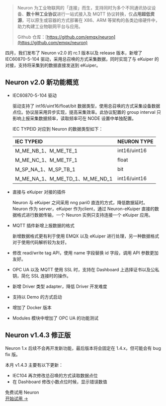>Neuron 为工业物联网的「连接」而生，支持同时为多个不同通讯协议设备、**数十种工业协议**进行一站式接入及 MQTT 协议转换，仅**占用超低资源**，可以原生或容器的方式部署在 X86、ARM 等架构的各类边缘硬件中，助力构建工业物联网平台与应用。
>
>Github 仓库：[https://github.com/emqx/neuron](https://github.com/emqx/neuron) 



四月，我们发布了 Neuron v2.0 的 rc.1 版本以及 release 版本，新增了 IEC60870-5-104 驱动，采用总召唤的方式采集数据，同时实现了与 eKuiper 的对接，支持将采集到的数据直接发送到 eKuiper。

## Neuron v2.0 新功能概览

- IEC60870-5-104 驱动

  驱动支持了 int16/uint16/float/bit 数据类型，使用总召唤的方式采集设备数据点位。协议层采用异步实现，提高采集效率。此协议配置的 group interval 只影响上报采集数据频率，读取频率可在 NODE 设置中单独配置。

  IEC TYPEID 对应到 Neuron 的数据类型如下：

  | **IEC TYPEID**                  | **NEURON TYPE** |
  | :------------------------------ | :-------------- |
  | M_ME_NB_1、M_ME_TE_1            | int16/uint16    |
  | M_ME_NC_1、M_ME_TF_1            | float           |
  | M_SP_NA_1、M_SP_TB_1            | bit             |
  | M_ME_NA_1、M_ME_TD_1、M_ME_ND_1 | int16/uint16    |

- 直接与 eKuiper 对接的插件

  Neuron 与 eKuiper 之间采用 nng pari0 直连的方式，降低数据延时。Neuron 作为 server，eKuiper 作为client，通过 Neuron-eKuiper 直接的数据格式进行数据传输，一个 Neuron 实例只支持连接一个 eKuiper 应用。

- MQTT 插件新增上报数据的格式

  新增数据格式更有利于使用 EMQX 以及 eKuiper 进行处理，另一种数据格式对于使用代码解析较为友好。

- 修改 read/write tag API，使用 name 字段替换 id 字段，调用 API 参数更加友好。
- OPC UA 以及 MQTT 使用 SSL 时，支持在 Dashboard 上选择证书以及公私钥，简化 SSL 连接时的操作。
- 新增 Driver 类型 adapter，降低 Driver 开发难度
- 支持以 Demo 的方式启动
- 增加了 Docker 版本
- Modules 模块中增加了 OPC UA 的功能测试

## Neuron v1.4.3 修正版

Neuron 1.x 后续不会再开发新功能，最后版本将会固定在 1.4.x，但可能会有 bug fix 版。

本月 v1.4.3 主要有以下更新：

- IEC104 再次修改总召唤的方式读取数据点位
- 在 Dashboard 修改小数点位时候，显示错误数值


<section class="promotion">
    <div>
        免费试用 Neuron
    </div>
    <a href="https://www.emqx.com/zh/try?product=neuron" class="button is-gradient px-5">开始试用 →</a >
</section>
